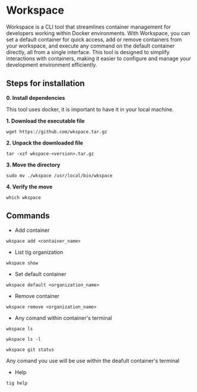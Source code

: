 # Workspace

Workspace is a CLI tool that streamlines container management for developers working within Docker environments. With Workspace, you can set a default container for quick access, add or remove containers from your workspace, and execute any command on the default container directly, all from a single interface. This tool is designed to simplify interactions with containers, making it easier to configure and manage your development environment efficiently.

## Steps for installation

**0. Install dependencies**

This tool uses docker, it is important to have it in your local machine.

**1. Download the executable file**
```
wget https://github.com/wkspace.tar.gz
```

**2. Unpack the downloaded file**
```
tar -xzf wkspace-<version>.tar.gz
```

**3. Move the directory**
```
sudo mv ./wkspace /usr/local/bin/wkspace
```

**4. Verify the move**
```
which wkspace
```

## Commands

- Add container
```
wkspace add <container_name>
```

- List tig organization
```
wkspace show
```

- Set default container
```
wkspace default <organization_name>
```

- Remove container
```
wkspace remove <organization_name>
```

- Any comand within container's terminal
```
wkspace ls
```

```
wkspace ls -l
```

```
wkspace git status
```

Any comand you use will be use within the deafult container's terminal

- Help
```
tig help
```